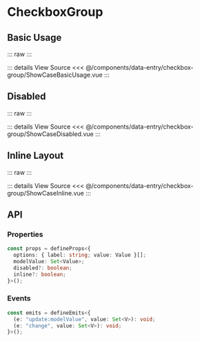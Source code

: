 <script setup lang='ts'>
import ShowCaseBasicUsage from './ShowCaseBasicUsage.vue'
import ShowCaseDisabled from './ShowCaseDisabled.vue'
import ShowCaseInline from './ShowCaseInline.vue'
</script>

# CheckboxGroup

## Basic Usage

::: raw
<ClientOnly>
<ShowCaseBasicUsage class="vp-raw" />
</ClientOnly>
:::

::: details View Source
<<< @/components/data-entry/checkbox-group/ShowCaseBasicUsage.vue
:::

## Disabled

::: raw
<ClientOnly>
<ShowCaseDisabled class="vp-raw" />
</ClientOnly>
:::

::: details View Source
<<< @/components/data-entry/checkbox-group/ShowCaseDisabled.vue
:::

## Inline Layout

::: raw
<ClientOnly>
<ShowCaseInline class="vp-raw" />
</ClientOnly>
:::

::: details View Source
<<< @/components/data-entry/checkbox-group/ShowCaseInline.vue
:::

## API

### Properties

```ts
const props = defineProps<{
  options: { label: string; value: Value }[];
  modelValue: Set<Value>;
  disabled?: boolean;
  inline?: boolean;
}>();
```

### Events

```ts
const emits = defineEmits<{
  (e: "update:modelValue", value: Set<V>): void;
  (e: "change", value: Set<V>): void;
}>();
```
